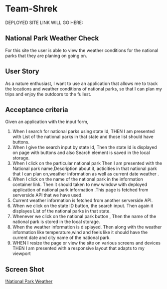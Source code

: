# Team-Shrek
DEPLOYED SITE LINK WILL GO HERE:
##  National Park Weather Check
For this site the user is able to view the weather conditions for the national parks that they are planing on going on.
## User Story
As a nature enthusiast,
I want to use an application that allows me to track the locations and weather conditions of national parks, so that I can plan my trips and enjoy the outdoors to the fullest.
## Acceptance criteria
 Given an application with the input form,
 1. When I search for national parks using state Id,
   THEN I am presented with List of the national parks in that state and those list should have buttons.
 2. When I give the search input by state Id,
   Then the state Id is displayed on page with buttons and also Search element is saved in the local storage.
 3. When I click on the particular national park
     Then I am presented with the National park name,Description about it, acticities in that national park   that I can plan on,weather information as well as current date weather .
 4. When I click  on the  name of the national park in the information container link.
    Then it should taken to new window with deployed application of national park information .This page  is fetched from serverside API that we have used.
 5. Current weather information is fetched from another serverside API.
 7. When we click on the state ID button, the search input.
  Then again it displayes List of the national parks in that state.
 8. Whenever  we click on the national park button ,
  Then the name of the national park is stored in the local storage.
 9. When the weather information is displayed.
   Then along with the weather information like temperature,wind and feels like it should have the current date and city name of the national park.
 10. WHEN I resize the page or view the site on various screens and devices
  THEN I am presented with a responsive layout that adapts to my viewport
  ## Screen Shot
  [!National Park Weather](Screenshot-national-park.png)


